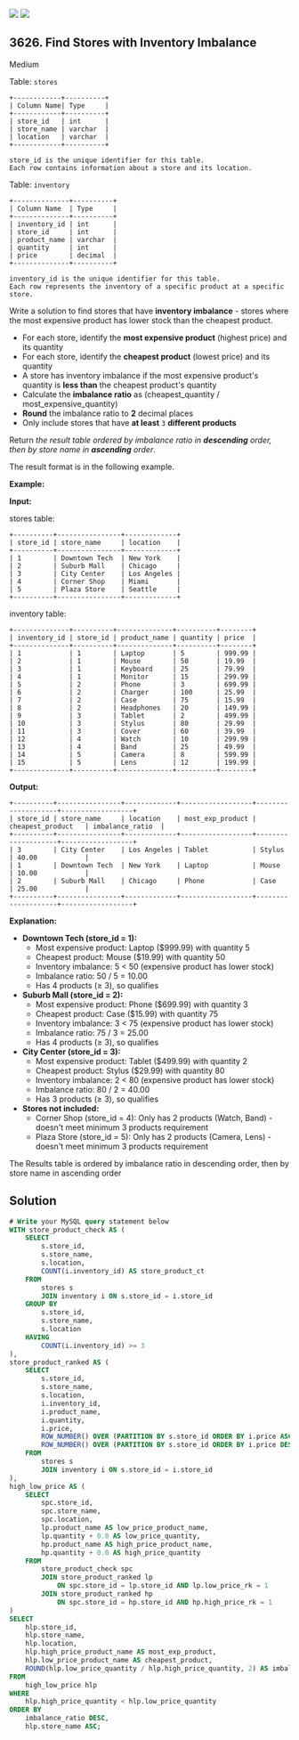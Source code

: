 [![](https://img.shields.io/github/stars/javadev/LeetCode-in-Kotlin?label=Stars&style=flat-square)](https://github.com/javadev/LeetCode-in-Kotlin)
[![](https://img.shields.io/github/forks/javadev/LeetCode-in-Kotlin?label=Fork%20me%20on%20GitHub%20&style=flat-square)](https://github.com/javadev/LeetCode-in-Kotlin/fork)

## 3626\. Find Stores with Inventory Imbalance

Medium

Table: `stores`

    +------------+----------+
    | Column Name| Type     |
    +------------+----------+
    | store_id   | int      |
    | store_name | varchar  |
    | location   | varchar  |
    +------------+----------+

    store_id is the unique identifier for this table.
    Each row contains information about a store and its location.

Table: `inventory`

    +--------------+----------+
    | Column Name  | Type     |
    +--------------+----------+
    | inventory_id | int      |
    | store_id     | int      |
    | product_name | varchar  |
    | quantity     | int      |
    | price        | decimal  |
    +--------------+----------+

    inventory_id is the unique identifier for this table.
    Each row represents the inventory of a specific product at a specific store.

Write a solution to find stores that have **inventory imbalance** - stores where the most expensive product has lower stock than the cheapest product.

*   For each store, identify the **most expensive product** (highest price) and its quantity
*   For each store, identify the **cheapest product** (lowest price) and its quantity
*   A store has inventory imbalance if the most expensive product's quantity is **less than** the cheapest product's quantity
*   Calculate the **imbalance ratio** as (cheapest\_quantity / most\_expensive\_quantity)
*   **Round** the imbalance ratio to **2** decimal places
*   Only include stores that have **at least** `3` **different products**

Return _the result table ordered by imbalance ratio in **descending** order, then by store name in **ascending** order_.

The result format is in the following example.

**Example:**

**Input:**

stores table:

    +----------+----------------+-------------+
    | store_id | store_name     | location    |
    +----------+----------------+-------------+
    | 1        | Downtown Tech  | New York    |
    | 2        | Suburb Mall    | Chicago     |
    | 3        | City Center    | Los Angeles |
    | 4        | Corner Shop    | Miami       |
    | 5        | Plaza Store    | Seattle     |
    +----------+----------------+-------------+

inventory table:

    +--------------+----------+--------------+----------+--------+
    | inventory_id | store_id | product_name | quantity | price  |
    +--------------+----------+--------------+----------+--------+
    | 1            | 1        | Laptop       | 5        | 999.99 |
    | 2            | 1        | Mouse        | 50       | 19.99  |
    | 3            | 1        | Keyboard     | 25       | 79.99  |
    | 4            | 1        | Monitor      | 15       | 299.99 |
    | 5            | 2        | Phone        | 3        | 699.99 |
    | 6            | 2        | Charger      | 100      | 25.99  |
    | 7            | 2        | Case         | 75       | 15.99  |
    | 8            | 2        | Headphones   | 20       | 149.99 |
    | 9            | 3        | Tablet       | 2        | 499.99 |
    | 10           | 3        | Stylus       | 80       | 29.99  |
    | 11           | 3        | Cover        | 60       | 39.99  |
    | 12           | 4        | Watch        | 10       | 299.99 |
    | 13           | 4        | Band         | 25       | 49.99  |
    | 14           | 5        | Camera       | 8        | 599.99 |
    | 15           | 5        | Lens         | 12       | 199.99 |
    +--------------+----------+--------------+----------+--------+

**Output:**

    +----------+----------------+-------------+------------------+--------------------+------------------+
    | store_id | store_name     | location    | most_exp_product | cheapest_product   | imbalance_ratio  |
    +----------+----------------+-------------+------------------+--------------------+------------------+
    | 3        | City Center    | Los Angeles | Tablet           | Stylus             | 40.00            |
    | 1        | Downtown Tech  | New York    | Laptop           | Mouse              | 10.00            |
    | 2        | Suburb Mall    | Chicago     | Phone            | Case               | 25.00            |
    +----------+----------------+-------------+------------------+--------------------+------------------+

**Explanation:**

*   **Downtown Tech (store\_id = 1):**
    *   Most expensive product: Laptop ($999.99) with quantity 5
    *   Cheapest product: Mouse ($19.99) with quantity 50
    *   Inventory imbalance: 5 < 50 (expensive product has lower stock)
    *   Imbalance ratio: 50 / 5 = 10.00
    *   Has 4 products (≥ 3), so qualifies
*   **Suburb Mall (store\_id = 2):**
    *   Most expensive product: Phone ($699.99) with quantity 3
    *   Cheapest product: Case ($15.99) with quantity 75
    *   Inventory imbalance: 3 < 75 (expensive product has lower stock)
    *   Imbalance ratio: 75 / 3 = 25.00
    *   Has 4 products (≥ 3), so qualifies
*   **City Center (store\_id = 3):**
    *   Most expensive product: Tablet ($499.99) with quantity 2
    *   Cheapest product: Stylus ($29.99) with quantity 80
    *   Inventory imbalance: 2 < 80 (expensive product has lower stock)
    *   Imbalance ratio: 80 / 2 = 40.00
    *   Has 3 products (≥ 3), so qualifies
*   **Stores not included:**
    *   Corner Shop (store\_id = 4): Only has 2 products (Watch, Band) - doesn't meet minimum 3 products requirement
    *   Plaza Store (store\_id = 5): Only has 2 products (Camera, Lens) - doesn't meet minimum 3 products requirement

The Results table is ordered by imbalance ratio in descending order, then by store name in ascending order

## Solution

```sql
# Write your MySQL query statement below
WITH store_product_check AS (
    SELECT 
        s.store_id,
        s.store_name,
        s.location,
        COUNT(i.inventory_id) AS store_product_ct
    FROM 
        stores s
        JOIN inventory i ON s.store_id = i.store_id
    GROUP BY 
        s.store_id,
        s.store_name,
        s.location
    HAVING 
        COUNT(i.inventory_id) >= 3
),
store_product_ranked AS (
    SELECT 
        s.store_id,
        s.store_name,
        s.location,
        i.inventory_id,
        i.product_name,
        i.quantity,
        i.price,
        ROW_NUMBER() OVER (PARTITION BY s.store_id ORDER BY i.price ASC) AS low_price_rk,
        ROW_NUMBER() OVER (PARTITION BY s.store_id ORDER BY i.price DESC) AS high_price_rk
    FROM
        stores s
        JOIN inventory i ON s.store_id = i.store_id
),
high_low_price AS (
    SELECT 
        spc.store_id,
        spc.store_name,
        spc.location,
        lp.product_name AS low_price_product_name,
        lp.quantity + 0.0 AS low_price_quantity,
        hp.product_name AS high_price_product_name,
        hp.quantity + 0.0 AS high_price_quantity
    FROM 
        store_product_check spc
        JOIN store_product_ranked lp 
            ON spc.store_id = lp.store_id AND lp.low_price_rk = 1
        JOIN store_product_ranked hp 
            ON spc.store_id = hp.store_id AND hp.high_price_rk = 1
)
SELECT 
    hlp.store_id,
    hlp.store_name,
    hlp.location,
    hlp.high_price_product_name AS most_exp_product,
    hlp.low_price_product_name AS cheapest_product,
    ROUND(hlp.low_price_quantity / hlp.high_price_quantity, 2) AS imbalance_ratio
FROM
    high_low_price hlp
WHERE
    hlp.high_price_quantity < hlp.low_price_quantity
ORDER BY
    imbalance_ratio DESC, 
    hlp.store_name ASC;
```